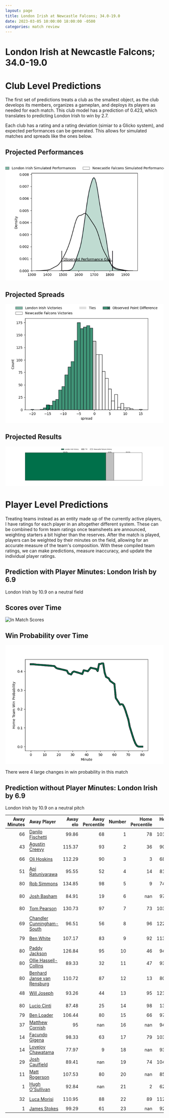 ```yaml
---  
layout: page  
title: London Irish at Newcastle Falcons; 34.0-19.0  
date: 2023-03-05 10:00:00 18:00:00 -0500  
categories: match review  
---
```

# London Irish at Newcastle Falcons; 34.0-19.0

# Club Level Predictions


The first set of predictions treats a club as the smallest object, as the club develops its members, organizes a gameplan, and deploys its players as needed for each match. This club model has a prediction of 0.423, which translates to predicting London Irish to win by 2.7.

Each club has a rating and a rating deviation (simiar to a Glicko system), and expected performances can be generated. This allows for simulated matches and spreads like the ones below.
## Projected Performances


![Projected Performances](plots/performances_2023-03-05-NewcastleFalcons-LondonIrish.png)
## Projected Spreads


![Projected Spreads](plots/spreads_2023-03-05-NewcastleFalcons-LondonIrish.png)
## Projected Results


![Projected Results](plots/resultbar_2023-03-05-NewcastleFalcons-LondonIrish.png)
# Player Level Predictions


Treating teams instead as an entity made up of the currently active players, I have ratings for each player in an altogether different system. These can be combined to form team ratings once teamsheets are announced, weighting starters a bit higher than the reserves. After the match is played, players can be weighted by their minutes on the field, allowing for an accurate measure of the team's composition. With these compiled team ratings, we can make predictions, measure inaccuracy, and update the individual player ratings.
## Prediction with Player Minutes: London Irish by 6.9


London Irish by 10.9 on a neutral field
## Scores over Time


![In Match Scores](plots/recap_scores_2023-03-05-NewcastleFalcons-LondonIrish.png)
## Win Probability over Time


![In Match Predictions](plots/recap_prob_2023-03-05-NewcastleFalcons-LondonIrish.png)

There were 4 large changes in win probability in this match
## Prediction without Player Minutes: London Irish by 6.9


London Irish by 10.9 on a neutral pitch



|   Away Minutes | Away Player                                                                       |   Away elo |   Away Percentile |   Number |   Home Percentile |   Home elo | Home Player                                                          |   Home Minutes |
|---------------:|:----------------------------------------------------------------------------------|-----------:|------------------:|---------:|------------------:|-----------:|:---------------------------------------------------------------------|---------------:|
|             66 | [Danilo Fischetti](..//playerfiles//DaniloFischetti_cleaned.md)                   |      99.86 |                68 |        1 |                78 |     101.19 | [Adam Brocklebank](..//playerfiles//AdamBrocklebank_cleaned.md)      |             60 |
|             43 | [Agustin Creevy](..//playerfiles//AgustinCreevy_cleaned.md)                       |     115.37 |                93 |        2 |                36 |      90.73 | [Jamie Blamire](..//playerfiles//JamieBlamire_cleaned.md)            |             80 |
|             66 | [Oli Hoskins](..//playerfiles//OliHoskins_cleaned.md)                             |     112.29 |                90 |        3 |                 3 |      68.31 | [Trevor Davison](..//playerfiles//TrevorDavison_cleaned.md)          |             65 |
|             51 | [Api Ratuniyarawa](..//playerfiles//ApiRatuniyarawa_cleaned.md)                   |      95.55 |                52 |        4 |                14 |      81.84 | [Matthew Dalton](..//playerfiles//MatthewDalton_cleaned.md)          |             69 |
|             80 | [Rob Simmons](..//playerfiles//RobSimmons_cleaned.md)                             |     134.85 |                98 |        5 |                 9 |      74.65 | [Sebastian de Chaves](..//playerfiles//SebastiandeChaves_cleaned.md) |             80 |
|             80 | [Josh Basham](..//playerfiles//JoshBasham_cleaned.md)                             |      84.91 |                19 |        6 |               nan |      97.02 | [Pedro Rubiolo](..//playerfiles//PedroRubiolo_cleaned.md)            |             80 |
|             80 | [Tom Pearson](..//playerfiles//TomPearson_cleaned.md)                             |     130.73 |                97 |        7 |                73 |     103.34 | [Callum Chick](..//playerfiles//CallumChick_cleaned.md)              |             80 |
|             69 | [Chandler Cunningham-South](..//playerfiles//ChandlerCunningham-South_cleaned.md) |      96.51 |                56 |        8 |                96 |     122.38 | [Carl Fearns](..//playerfiles//CarlFearns_cleaned.md)                |             57 |
|             79 | [Ben White](..//playerfiles//BenWhite_cleaned.md)                                 |     107.17 |                83 |        9 |                92 |     113.52 | [Michael Young](..//playerfiles//MichaelYoung_cleaned.md)            |             71 |
|             80 | [Paddy Jackson](..//playerfiles//PaddyJackson_cleaned.md)                         |     126.84 |                95 |       10 |                46 |      94.38 | [Brett Connon](..//playerfiles//BrettConnon_cleaned.md)              |             65 |
|             80 | [Ollie Hassell-Collins](..//playerfiles//OllieHassell-Collins_cleaned.md)         |      89.33 |                32 |       11 |                47 |      93.94 | [Mateo Carreras](..//playerfiles//MateoCarreras_cleaned.md)          |             80 |
|             80 | [Benhard Janse van Rensburg](..//playerfiles//BenhardJansevanRensburg_cleaned.md) |     110.72 |                87 |       12 |                13 |      80.59 | [Matias Orlando](..//playerfiles//MatiasOrlando_cleaned.md)          |             67 |
|             48 | [Will Joseph](..//playerfiles//WillJoseph_cleaned.md)                             |      93.26 |                44 |       13 |                95 |     121.77 | [Matias Moroni](..//playerfiles//MatiasMoroni_cleaned.md)            |             80 |
|             80 | [Lucio Cinti](..//playerfiles//LucioCinti_cleaned.md)                             |      87.48 |                25 |       14 |                98 |     131.9  | [Adam Radwan](..//playerfiles//AdamRadwan_cleaned.md)                |             80 |
|             79 | [Ben Loader](..//playerfiles//BenLoader_cleaned.md)                               |     106.44 |                80 |       15 |                66 |      97.38 | [Alex Tait](..//playerfiles//AlexTait_cleaned.md)                    |             80 |
|             37 | [Matthew Cornish](..//playerfiles//MatthewCornish_cleaned.md)                     |      95    |               nan |       16 |               nan |      94.24 | [Ollie Fletcher](..//playerfiles//OllieFletcher_cleaned.md)          |              0 |
|             14 | [Facundo Gigena](..//playerfiles//FacundoGigena_cleaned.md)                       |      98.33 |                63 |       17 |                79 |     103.92 | [Logovi'i Mulipola](..//playerfiles//Logovi'iMulipola_cleaned.md)    |             20 |
|             14 | [Lovejoy Chawatama](..//playerfiles//LovejoyChawatama_cleaned.md)                 |      77.97 |                 9 |       18 |               nan |      93.14 | [Mark Tampin](..//playerfiles//MarkTampin_cleaned.md)                |             15 |
|             29 | [Josh Caulfield](..//playerfiles//JoshCaulfield_cleaned.md)                       |      89.41 |               nan |       19 |                74 |     104.04 | [Freddie Lockwood](..//playerfiles//FreddieLockwood_cleaned.md)      |             23 |
|             11 | [Matt Rogerson](..//playerfiles//MattRogerson_cleaned.md)                         |     107.53 |                80 |       20 |               nan |      85.99 | [Tom Marshall](..//playerfiles//TomMarshall_cleaned.md)              |             11 |
|              1 | [Hugh O'Sullivan](..//playerfiles//HughO'Sullivan_cleaned.md)                     |      92.84 |               nan |       21 |                 2 |      62.77 | [Sam Stuart](..//playerfiles//SamStuart_cleaned.md)                  |              9 |
|             32 | [Luca Morisi](..//playerfiles//LucaMorisi_cleaned.md)                             |     110.95 |                88 |       22 |                89 |     112.25 | [Tian Schoeman](..//playerfiles//TianSchoeman_cleaned.md)            |             15 |
|              1 | [James Stokes](..//playerfiles//JamesStokes_cleaned.md)                           |      99.29 |                61 |       23 |               nan |      92.59 | [Pete Lucock](..//playerfiles//PeteLucock_cleaned.md)                |             13 |

